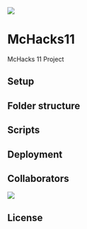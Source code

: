![](https://d112y698adiu2z.cloudfront.net/photos/production/software_photos/002/739/555/datas/gallery.jpg)

# McHacks11
McHacks 11 Project

## Setup

## Folder structure

## Scripts

## Deployment

## Collaborators
![](https://github.com/chinmaydesai1/Food_Forward_McHacks11/graphs/contributors)

## License
